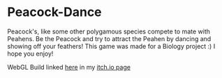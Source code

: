 # Peacock-Dance

Peacock's, like some other polygamous species compete to mate with Peahens. Be the Peacock and try to attract the Peahen by dancing and showing off your feathers!
This game was made for a Biology project :) I hope you enjoy!

WebGL Build linked [here](https://marjangoglani.itch.io/peacock-dance) in my [itch.io page](https://marjangoglani.itch.io/)
